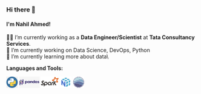 ### Hi there 👋

#### I'm Nahil Ahmed! 

👨‍💻 I’m currently working as a <b>Data Engineer/Scientist</b> at <b>Tata Consultancy Services</b>.\
🔭 I’m currently working on Data Science, DevOps, Python\
🌱 I’m currently learning more about data\

**Languages and Tools:**  

<code><img height="30" src="Images/python.png"></code>
<code><img height="30" src="Images/pandas.png"></code>
<code><img height="30" src="Images/spark.png"></code>
<code><img height="30" src="Images/numpy.png"></code>
<code><img height="30" src="Images/seaborn.png"></code>




<!--
**nahilahmed/nahilahmed** is a ✨ _special_ ✨ repository because its `README.md` (this file) appears on your GitHub profile.

Here are some ideas to get you started:

- 🔭 I’m currently working on ...
- 🌱 I’m currently learning ...
- 👯 I’m looking to collaborate on ...
- 🤔 I’m looking for help with ...
- 💬 Ask me about ...
- 📫 How to reach me: ...
- 😄 Pronouns: ...
- ⚡ Fun fact: ...
-->
